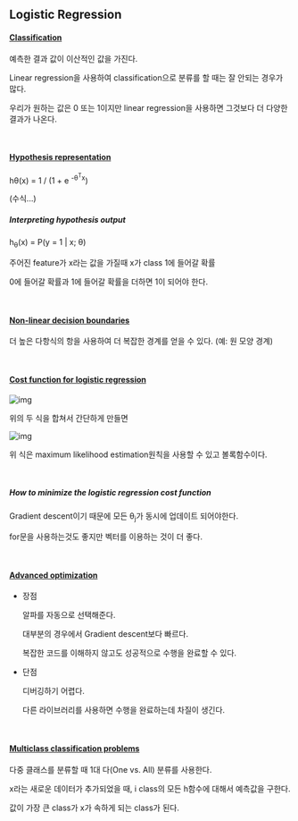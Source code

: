 ## Logistic Regression

#### <u>Classification</u>

예측한 결과 값이 이산적인 값을 가진다.

Linear regression을 사용하여 classification으로 분류를 할 때는 잘 안되는 경우가 많다.

우리가 원하는 값은 0 또는 1이지만 linear regression을 사용하면 그것보다 더 다양한 결과가 나온다.

<br>

#### <u>Hypothesis representation</u>

hθ(x)  = 1 / (1 + e <sup>-θ<sup>T</sup>x</sup>)

(수식...)

##### Interpreting hypothesis output

h<sub>θ</sub>(x) = P(y = 1 | x; θ)

주어진 feature가 x라는 값을 가질때 x가 class 1에 들어갈 확률

0에 들어갈 확률과 1에 들어갈 확률을 더하면 1이 되어야 한다.

<br>

#### <u>Non-linear decision boundaries</u>

더 높은 다항식의 항을 사용하여 더 복잡한 경계를 얻을 수 있다. (예: 원 모양 경계)

<br>

#### <u>Cost function for logistic regression</u>

![img](http://www.holehouse.org/mlclass/06_Logistic_Regression_files/Image%20[12].png)

위의 두 식을 합쳐서 간단하게 만들면

![img](http://www.holehouse.org/mlclass/06_Logistic_Regression_files/Image%20[16].png)



위 식은 maximum likelihood estimation원칙을 사용할 수 있고 볼록함수이다.

<br>

##### How to minimize the logistic regression cost function

Gradient descent이기 때문에 모든 θ<sub>j</sub>가 동시에 업데이트 되어야한다.

for문을 사용하는것도 좋지만 벡터를 이용하는 것이 더 좋다.

<br>

#### <u>Advanced optimization</u>

- 장점

  알파를 자동으로 선택해준다.

  대부분의 경우에서 Gradient descent보다 빠르다.

  복잡한 코드를 이해하지 않고도 성공적으로 수행을 완료할 수 있다.

- 단점

  디버깅하기 어렵다.

  다른 라이브러리를 사용하면 수행을 완료하는데 차질이 생긴다.

<br>

#### <u>Multiclass classification problems</u>

다중 클래스를 분류할 때 1대 다(One vs. All) 분류를 사용한다.

x라는 새로운 데이터가 추가되었을 때, i class의 모든 h함수에 대해서 예측값을 구한다.

값이 가장 큰 class가 x가 속하게 되는 class가 된다.